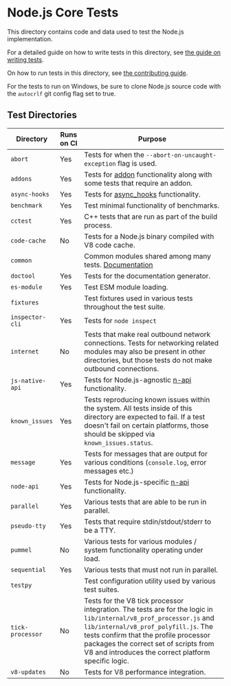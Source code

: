 # Node.js Core Tests

This directory contains code and data used to test the Node.js implementation.

For a detailed guide on how to write tests in this
directory, see [the guide on writing tests](../doc/guides/writing-tests.md).

On how to run tests in this directory, see
[the contributing guide](../doc/guides/contributing/pull-requests.md#step-6-test).

For the tests to run on Windows, be sure to clone Node.js source code with the
`autocrlf` git config flag set to true.

## Test Directories

| Directory        | Runs on CI | Purpose         |
| ---------------- | ---------- | --------------- |
| `abort`          | Yes        | Tests for when the `--abort-on-uncaught-exception` flag is used. |
| `addons`         | Yes        | Tests for [addon](https://nodejs.org/api/addons.html) functionality along with some tests that require an addon. |
| `async-hooks`    | Yes       | Tests for [async_hooks](https://nodejs.org/api/async_hooks.html) functionality. |
| `benchmark`      | Yes       | Test minimal functionality of benchmarks. |
| `cctest`         | Yes       | C++ tests that are run as part of the build process. |
| `code-cache`     | No        | Tests for a Node.js binary compiled with V8 code cache. |
| `common`         |           | Common modules shared among many tests. [Documentation](./common/README.md) |
| `doctool`        | Yes       | Tests for the documentation generator. |
| `es-module`      | Yes       | Test ESM module loading. |
| `fixtures`       |                | Test fixtures used in various tests throughout the test suite. |
| `inspector-cli`       | Yes        | Tests for `node inspect` |
| `internet`       | No        | Tests that make real outbound network connections. Tests for networking related modules may also be present in other directories, but those tests do not make outbound connections. |
| `js-native-api`  | Yes       | Tests for Node.js-agnostic [n-api](https://nodejs.org/api/n-api.html) functionality. |
| `known_issues`   | Yes       | Tests reproducing known issues within the system. All tests inside of this directory are expected to fail. If a test doesn't fail on certain platforms, those should be skipped via `known_issues.status`. |
| `message`        | Yes       | Tests for messages that are output for various conditions (`console.log`, error messages etc.) |
| `node-api`       | Yes       | Tests for Node.js-specific [n-api](https://nodejs.org/api/n-api.html) functionality. |
| `parallel`       | Yes       | Various tests that are able to be run in parallel. |
| `pseudo-tty`     | Yes       | Tests that require stdin/stdout/stderr to be a TTY. |
| `pummel`         | No        | Various tests for various modules / system functionality operating under load. |
| `sequential`     | Yes       | Various tests that must not run in parallel. |
| `testpy`         |           | Test configuration utility used by various test suites. |
| `tick-processor` | No        | Tests for the V8 tick processor integration. The tests are for the logic in `lib/internal/v8_prof_processor.js` and `lib/internal/v8_prof_polyfill.js`. The tests confirm that the profile processor packages the correct set of scripts from V8 and introduces the correct platform specific logic. |
| `v8-updates`     | No        | Tests for V8 performance integration. |
